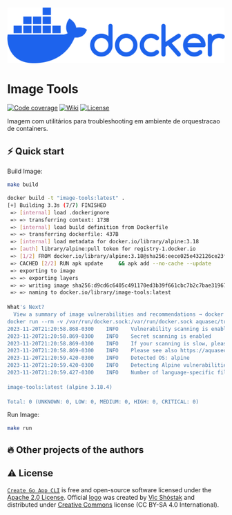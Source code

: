 [![Create Go App][repo_logo_img]][repo_url]

# Image Tools


[![Code coverage][go_code_coverage_img]][repo_url]
[![Wiki][repo_wiki_img]][repo_wiki_url]
[![License][repo_license_img]][repo_license_url]

Imagem com utilitários para troubleshooting em ambiente de orquestracao de containers.

## ⚡️ Quick start

Build Image:

```bash
make build
```
```bash
docker build -t "image-tools:latest" .
[+] Building 3.3s (7/7) FINISHED                                                                                                         docker:desktop-linux
 => [internal] load .dockerignore                                                                                                                        0.0s
 => => transferring context: 173B                                                                                                                        0.0s
 => [internal] load build definition from Dockerfile                                                                                                     0.0s
 => => transferring dockerfile: 437B                                                                                                                     0.0s
 => [internal] load metadata for docker.io/library/alpine:3.18                                                                                           3.2s
 => [auth] library/alpine:pull token for registry-1.docker.io                                                                                            0.0s
 => [1/2] FROM docker.io/library/alpine:3.18@sha256:eece025e432126ce23f223450a0326fbebde39cdf496a85d8c016293fc851978                                     0.0s
 => CACHED [2/2] RUN apk update     && apk add --no-cache --update     vim     bash     net-tools     curl     wget     tcpdump     nmap     busybox-ex  0.0s
 => exporting to image                                                                                                                                   0.0s
 => => exporting layers                                                                                                                                  0.0s
 => => writing image sha256:d9cd6c6405c491170ed3b39f661cbc7b2c7bae319676dced0312e2642d29dbb8                                                             0.0s
 => => naming to docker.io/library/image-tools:latest                                                                                                    0.0s

What's Next?
  View a summary of image vulnerabilities and recommendations → docker scout quickview
docker run --rm -v /var/run/docker.sock:/var/run/docker.sock aquasec/trivy image "image-tools:latest"
2023-11-20T21:20:58.868-0300    INFO    Vulnerability scanning is enabled
2023-11-20T21:20:58.869-0300    INFO    Secret scanning is enabled
2023-11-20T21:20:58.869-0300    INFO    If your scanning is slow, please try '--scanners vuln' to disable secret scanning
2023-11-20T21:20:58.869-0300    INFO    Please see also https://aquasecurity.github.io/trivy/v0.45/docs/scanner/secret/#recommendation for faster secret detection
2023-11-20T21:20:59.420-0300    INFO    Detected OS: alpine
2023-11-20T21:20:59.420-0300    INFO    Detecting Alpine vulnerabilities...
2023-11-20T21:20:59.427-0300    INFO    Number of language-specific files: 0

image-tools:latest (alpine 3.18.4)

Total: 0 (UNKNOWN: 0, LOW: 0, MEDIUM: 0, HIGH: 0, CRITICAL: 0)
```

Run Image:

```bash
make run
```

## 🔥 Other projects of the authors



## ⚠️ License

[`Create Go App CLI`][repo_url] is free and open-source software licensed under 
the [Apache 2.0 License][repo_license_url]. Official [logo][repo_logo_url] was 
created by [Vic Shóstak][author] and distributed under 
[Creative Commons][repo_cc_url] license (CC BY-SA 4.0 International).

<!-- Go -->

[go_download_url]: https://golang.org/dl/
[go_install_url]: https://golang.org/cmd/go/#hdr-Compile_and_install_packages_and_dependencies
[go_version_img]: https://img.shields.io/badge/Go-1.20+-00ADD8?style=for-the-badge&logo=go
[go_report_img]: https://img.shields.io/badge/Go_report-A+-success?style=for-the-badge&logo=none
[go_report_url]: https://goreportcard.com/report/github.com/create-go-app/cli
[go_code_coverage_img]: https://img.shields.io/badge/code_coverage-88%25-success?style=for-the-badge&logo=none
[go_dev_url]: https://pkg.go.dev/github.com/create-go-app/cli/v4

<!-- Repository -->

[repo_url]: https://github.com/create-go-app/cli
[repo_logo_url]: https://github.com/create-go-app/cli/wiki/Logo
[repo_logo_img]: img/01-primary-blue-docker-logo.png
[repo_license_url]: https://github.com/create-go-app/cli/blob/main/LICENSE
[repo_license_img]: https://img.shields.io/badge/license-Apache_2.0-red?style=for-the-badge&logo=none
[repo_cc_url]: https://creativecommons.org/licenses/by-sa/4.0/
[repo_v2_url]: https://github.com/create-go-app/cli/tree/v2
[repo_v3_url]: https://github.com/create-go-app/cli/tree/v3
[repo_issues_url]: https://github.com/create-go-app/cli/issues
[repo_pull_request_url]: https://github.com/create-go-app/cli/pulls
[repo_discussions_url]: https://github.com/create-go-app/cli/discussions
[repo_releases_url]: https://github.com/create-go-app/cli/releases
[repo_wiki_url]: https://github.com/create-go-app/cli/wiki
[repo_wiki_img]: https://img.shields.io/badge/docs-wiki_page-blue?style=for-the-badge&logo=none
[repo_wiki_faq_url]: https://github.com/create-go-app/cli/wiki/FAQ

<!-- Project -->

[cgapp_deploy_gif]: https://user-images.githubusercontent.com/11155743/116796941-3c421e00-aae9-11eb-9575-d72550814d7a.gif
[cgapp_create_gif]: https://user-images.githubusercontent.com/11155743/116796937-38160080-aae9-11eb-8e21-fb1be2750aa4.gif
[cgapp_product-hunt_url]: https://www.producthunt.com/posts/create-go-app?utm_source=badge-review&utm_medium=badge&utm_souce=badge-create-go-app#discussion-body
[cgapp_product-hunt_img]: https://api.producthunt.com/widgets/embed-image/v1/review.svg?post_id=316086&theme=light
[cgapp_chi-template_url]: https://github.com/create-go-app/chi-go-template
[cgapp_fiber-template_url]: https://github.com/create-go-app/fiber-go-template
[cgapp_net-http-template_url]: https://github.com/create-go-app/net_http-go-template

<!-- Author -->

[author]: https://github.com/koddr
[author_do_ref_url]: https://m.do.co/c/b41859fa9b6e

<!-- Readme links -->

[twitter_url]: https://twitter.com/intent/tweet?text=Wow%21%20%F0%9F%8E%89%20Create%20a%20new%20production-ready%20project%20with%20backend%20%28Golang%29%2C%20frontend%20%28JavaScript%2C%20TypeScript%29%0Aand%20deploy%20automation%20%28Ansible%2C%20Docker%29%20by%20running%20one%20CLI%20command%20%F0%9F%91%89%20https%3A%2F%2Fgithub.com%2Fcreate-go-app%2Fcli
[dev_to_url]: https://dev.to/
[redis_url]: https://redis.io/
[postgresql_url]: https://postgresql.org/
[nginx_url]: https://nginx.org/
[traefik_url]: https://traefik.io/traefik/
[vitejs_url]: https://vitejs.dev/
[vuejs_url]: https://vuejs.org/
[react_url]: https://reactjs.org/
[preact_url]: https://preactjs.com/
[nextjs_url]: https://nextjs.org/
[nuxt_url]: https://v3.nuxtjs.org/
[svelte_url]: https://svelte.dev/
[lit_url]: https://lit.dev/
[chi_url]: https://github.com/go-chi/chi
[fiber_url]: https://github.com/gofiber/fiber
[net_http_url]: https://golang.org/pkg/net/http/
[docker_url]: https://hub.docker.com/r/koddr/cgapp
[python_url]: https://www.python.org/downloads/
[ansible_url]: https://docs.ansible.com/ansible/latest/installation_guide/intro_installation.html#installing-ansible-on-specific-operating-systems
[brew_url]: https://brew.sh/
[qwik_url]: https://github.com/BuilderIO/qwik
[solid_url]: https://github.com/solidjs/solid
[react_swc_url]: https://swc.rs/

<!-- Other projects links -->

[gowebly_url]: https://github.com/gowebly/gowebly
[gowebly_img_url]: https://github.com/gowebly/.github/blob/a8ae889ed2c5baefcd307ad4505161f98f75669f/images/gowebly-banner-logo.png